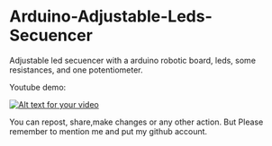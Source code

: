 # Arduino-Adjustable-Leds-Secuencer
Adjustable led secuencer with a arduino robotic board, leds, some resistances, and one potentiometer.

Youtube demo:

[![Alt text for your video](http://img.youtube.com/vi/cNiKp_x7G1Y/0.jpg)](http://www.youtube.com/watch?v=cNiKp_x7G1Y)

You can repost, share,make changes or any other action.
But Please remember to mention me and put my github account.

